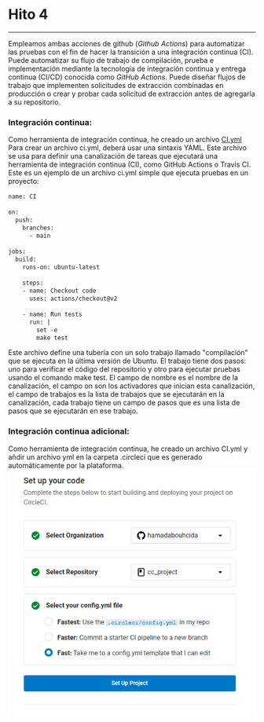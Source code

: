 # Hito 4  
---  
Empleamos ambas acciones de github (*Github Actions*) para automatizar las pruebas con el fin de hacer la transición a una integración continua (CI).
Puede automatizar su flujo de trabajo de compilación, prueba e implementación mediante la tecnología de integración continua y entrega continua (CI/CD) conocida como *GitHub Actions*. Puede diseñar flujos de trabajo que implementen solicitudes de extracción combinadas en producción o crear y probar cada solicitud de extracción antes de agregarla a su repositorio.  
### Integración continua:  
Como herramienta de integración continua, he creado un archivo [CI.yml](https://github.com/hamadabouhcida/cc_project/blob/main/.github/workflows/CI.yml)  
Para crear un archivo ci.yml, deberá usar una sintaxis YAML. Este archivo se usa para definir una canalización de tareas que ejecutará una herramienta de integración continua (CI), como GitHub Actions o Travis CI.  
Este es un ejemplo de un archivo ci.yml simple que ejecuta pruebas en un proyecto:  

```
name: CI

on:
  push:
    branches:
      - main

jobs:
  build:
    runs-on: ubuntu-latest

    steps:
    - name: Checkout code
      uses: actions/checkout@v2

    - name: Run tests
      run: |
        set -e
        make test
```  
Este archivo define una tubería con un solo trabajo llamado "compilación" que se ejecuta en la última versión de Ubuntu. El trabajo tiene dos pasos: uno para verificar el código del repositorio y otro para ejecutar pruebas usando el comando make test.
El campo de nombre es el nombre de la canalización, el campo on son los activadores que inician esta canalización, el campo de trabajos es la lista de trabajos que se ejecutarán en la canalización, cada trabajo tiene un campo de pasos que es una lista de pasos que se ejecutarán en ese trabajo.  
###  Integración continua adicional:  
Como herramienta de integración continua, he creado un archivo CI.yml y añdir un archivo yml en la carpeta .circleci que es generado automáticamente por la plataforma. 
![](https://github.com/hamadabouhcida/cc_project/blob/main/docs/imgs/CI.PNG)  



